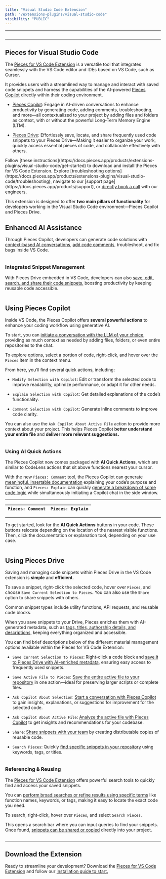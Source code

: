 ```yaml
---
title: "Visual Studio Code Extension"
path: "/extensions-plugins/visual-studio-code"
visibility: "PUBLIC"
---
```

***

<Image src="https://cdn.hashnode.com/res/hashnode/image/upload/v1732641483589/fe76a57c-5b66-48c4-8f1e-375f03883073.png" alt="" align="center" fullwidth="true" />

***

## Pieces for Visual Studio Code

The <a target="_blank" href="https://marketplace.visualstudio.com/items?itemName=MeshIntelligentTechnologiesInc.pieces-vscode">Pieces for VS Code Extension</a> is a versatile tool that integrates seamlessly with the VS Code editor and IDEs based on VS Code, such as Cursor.

It provides users with a streamlined way to manage and interact with saved code snippets and harness the capabilities of the AI-powered [Pieces Copilot](https://docs.pieces.app/products/extensions-plugins/visual-studio-code/copilot) directly within their coding environment.

* [Pieces Copilot](https://docs.pieces.app/products/extensions-plugins/visual-studio-code/copilot): Engage in AI-driven conversations to enhance productivity by generating code, adding comments, troubleshooting, and more—all contextualized to your project by adding files and folders as context, with or without the powerful Long-Term Memory Engine (LTM).

* [Pieces Drive](https://docs.pieces.app/products/extensions-plugins/visual-studio-code/drive): Effortlessly save, locate, and share frequently used code snippets to your Pieces Drive—Making it easier to organize your work, quickly access essential pieces of code, and collaborate effectively with others.

<CardGroup cols={2}>
  <Card title="Getting Started" image="https://cdn.hashnode.com/res/hashnode/image/upload/v1732641306052/bf1c7729-8524-4adc-87af-62f098a42dd0.png">
    Follow [these instructions](https://docs.pieces.app/products/extensions-plugins/visual-studio-code/get-started) to download and install the Pieces for VS Code Extension.
  </Card>

  <Card title="Support & Troubleshooting" image="https://cdn.hashnode.com/res/hashnode/image/upload/v1732641309569/1515d9f1-50bd-49de-b536-1fc3a8fb882b.png">
    Explore [troubleshooting options](https://docs.pieces.app/products/extensions-plugins/visual-studio-code/troubleshooting), navigate to our [support page](https://docs.pieces.app/products/support), or <a target="_blank" href="https://calendar.google.com/calendar/u/0/appointments/schedules/AcZssZ22WJ2Htd2wRMJhueCNYc0xbFBFCAN-khijcuoXACd_Uux3wIhgZeGkzDRcqD3teamAI-CwCHpr">directly book a call</a> with our engineers.
  </Card>
</CardGroup>

<guides-overview-card />

This extension is designed to offer **two main pillars of functionality** for developers working in the Visual Studio Code environment—Pieces Copilot and Pieces Drive.

## Enhanced AI Assistance

Through Pieces Copilot, developers can generate code solutions with [context-based AI conversations](https://docs.pieces.app/products/extensions-plugins/visual-studio-code/copilot/chat), [add code comments](https://docs.pieces.app/products/extensions-plugins/visual-studio-code/copilot/documenting-code), troubleshoot, and fix bugs inside VS Code.

<Image src="https://storage.googleapis.com/hashnode_product_documentation_assets/vs_code_extension_assets/MAIN_vs_code_extension/new_right_click_menu.png" alt="" align="center" fullwidth="true" />

### Integrated Snippet Management

With Pieces Drive embedded in VS Code, developers can also [save, edit, search, and share their code snippets,](https://docs.pieces.app/products/extensions-plugins/visual-studio-code/drive) boosting productivity by keeping reusable code accessible.

<Image src="https://storage.googleapis.com/hashnode_product_documentation_assets/vs_code_extension_assets/updated_vs_screenshots/main/updated_no_saved_mats_view.png" alt="" align="center" fullwidth="true" />

## Using Pieces Copilot

Inside VS Code, the Pieces Copilot offers **several powerful actions** to enhance your coding workflow using generative AI.

To start, you can [initiate a conversation with the LLM of your choice](https://docs.pieces.app/products/extensions-plugins/visual-studio-code/copilot/chat), providing as much context as needed by adding files, folders, or even entire repositories to the chat.

To explore options, select a portion of code, right-click, and hover over the `Pieces` item in the context menu.

From here, you’ll find several quick actions, including:

* `Modify Selection with Copilot`: Edit or transform the selected code to improve readability, optimize performance, or adapt it for other needs.

* `Explain Selection with Copilot`: Get detailed explanations of the code’s functionality.

* `Comment Selection with Copilot`: Generate inline comments to improve code clarity.

You can also use the `Ask Copilot About Active File` action to provide more context about your project. This helps Pieces Copilot **better understand your entire file** and **deliver more relevant suggestions.**

<Image src="https://storage.googleapis.com/hashnode_product_documentation_assets/vs_code_extension_assets/MAIN_vs_code_extension/hover_over_ask_active_file.png" alt="" align="center" fullwidth="true" />

### Using AI Quick Actions

The Pieces Copilot now comes packaged with **AI Quick Actions**, which are similar to CodeLens actions that sit above functions nearest your cursor.

With the new `Pieces: Comment` tool, the Pieces Copilot can [generate meaningful, insertable documentation](https://docs.pieces.app/products/extensions-plugins/visual-studio-code/copilot/documenting-code) explaining your code’s purpose and function, and `Pieces: Explain` can quickly [generate a breakdown of some code logic](https://docs.pieces.app/products/extensions-plugins/visual-studio-code/copilot/chat#via-pieces-explain) while simultaneously initiating a Copilot chat in the side window.

***

| `Pieces: Comment` | `Pieces: Explain` |
| ----------------- | ----------------- |

***

To get started, look for the **AI Quick Actions** buttons in your code. These buttons relocate depending on the location of the nearest visible functions. Then, click the documentation or explanation tool, depending on your use case.

<Image src="https://storage.googleapis.com/hashnode_product_documentation_assets/vs_code_extension_assets/updated_vs_screenshots/main/pieces_quick_actions_add_comments.png" alt="" align="center" fullwidth="true" />

## Using Pieces Drive

Saving and managing code snippets within Pieces Drive in the VS Code extension is **simple** and **efficient**.

To save a snippet, right-click the selected code, hover over `Pieces`, and choose `Save Current Selection to Pieces`. You can also use the `Share` option to share snippets with others.

<Callout type="tip">
  Common snippet types include utility functions, API requests, and reusable code blocks.
</Callout>

When you save snippets to your Drive, Pieces enriches them with AI-generated metadata, such as [tags, titles, authorship details, and descriptions,](https://docs.pieces.app/products/extensions-plugins/visual-studio-code/drive/save-snippets#whats-stored-when-you-save-a-snippet) keeping everything organized and accessible.

You can find brief descriptions below of the different material management options available within the Pieces for VS Code Extension:

* `Save Current Selection to Pieces`: Right-click a code block and [save it to Pieces Drive with AI-enriched metadata](https://docs.pieces.app/products/extensions-plugins/visual-studio-code/drive/save-snippets#whats-stored-when-you-save-a-snippet), ensuring easy access to frequently used snippets.

* `Save Active File to Pieces`: [Save the entire active file to your repository](https://docs.pieces.app/products/extensions-plugins/visual-studio-code/drive/save-snippets#saving-active-files-to-pieces) in one action—ideal for preserving larger scripts or complete files.

* `Ask Copilot About Selection`: [Start a conversation with Pieces Copilot](https://docs.pieces.app/products/extensions-plugins/visual-studio-code/copilot/chat#pieces-ask-copilot-about-selection) to gain insights, explanations, or suggestions for improvement for the selected code.

* `Ask Copilot About Active File`: [Analyze the active file with Pieces Copilot](https://docs.pieces.app/products/extensions-plugins/visual-studio-code/copilot/chat#pieces-ask-about-active-file) to get insights and recommendations for your codebase.

* `Share`: [Share snippets with your team](https://docs.pieces.app/products/extensions-plugins/visual-studio-code/drive/sharing) by creating distributable copies of reusable code.

* `Search Pieces`: Quickly [find specific snippets in your repository](https://docs.pieces.app/products/extensions-plugins/visual-studio-code/drive/search-reuse#via-search-feature) using keywords, tags, or titles.

<Image src="https://storage.googleapis.com/hashnode_product_documentation_assets/vs_code_extension_assets/MAIN_vs_code_extension/save_active_file_to_pieces.png" alt="" align="center" fullwidth="true" />

### Referencing & Reusing

The <a target="_blank" href="https://marketplace.visualstudio.com/items?itemName=MeshIntelligentTechnologiesInc.pieces-vscode">Pieces for VS Code Extension</a> offers powerful search tools to quickly find and access your saved snippets.

You can [perform broad searches or refine results using specific terms](https://docs.pieces.app/products/extensions-plugins/visual-studio-code/drive/search-reuse#via-search-feature) like function names, keywords, or tags, making it easy to locate the exact code you need.

To search, right-click, hover over `Pieces`, and select `Search Pieces`.

This opens a search bar where you can input queries to find your snippets. Once found, [snippets can be shared or copied](https://docs.pieces.app/products/extensions-plugins/visual-studio-code/drive/search-reuse#viewing-and-reusing-saved-snippets) directly into your project.

<Image src="https://storage.googleapis.com/hashnode_product_documentation_assets/vs_code_extension_assets/MAIN_vs_code_extension/share_right_click.png" alt="" align="center" fullwidth="true" />

***

## Download the Extension

Ready to streamline your development? Download the <a target="_blank" href="https://marketplace.visualstudio.com/items?itemName=MeshIntelligentTechnologiesInc.pieces-vscode">Pieces for VS Code Extension</a> and follow our [installation guide to start.](https://docs.pieces.app/products/extensions-plugins/visual-studio-code/get-started)
